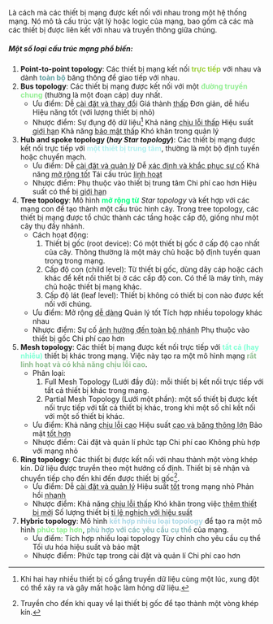 Là cách mà các thiết bị mạng được kết nối với nhau trong một hệ thống mạng. Nó mô tả cấu trúc vật lý hoặc logic của mạng, bao gồm cả các mà các thiết bị được liên kết với nhau và truyền thông giữa chúng.

##### Một số loại cấu trúc mạng phổ biến:
1. **Point-to-point topology**: Các thiết bị mạng kết nối <font style="color:YellowGreen;font-weight:700">trực tiếp</font> với nhau và dành <font style="color:CadetBlue;font-weight:700">toàn bộ</font> băng thông để giao tiếp với nhau.
2. **Bus topology**: Các thiết bị mạng được kết nối với một <font style="color:LightGreen;font-weight:700">đường truyền chung</font> (thường là một đoạn cáp) duy nhất.
	- Ưu điểm:
		 Dễ <abbr title="Bus topology dễ dàng cài đặt và mở rộng. Khi bạn muốn thêm một thiết bị mới vào, chỉ cần kết nối nó với đoạn cáp chung">cài đặt và thay đổi</abbr>
		 Giá thành <abbr title="Dùng ít dây hơn các loại khác">thấp</abbr>
		 Đơn giản, dễ hiểu
		 Hiệu năng tốt (với lượng thiết bị nhỏ)
	- Nhược điểm:
		 Sự đụng độ dữ liệu[^1]
		 Khả năng <abbr title="Nếu đoạn cáp chia sẻ bị hỏng, toàn bộ mạng sẽ trở nên gián đoạn, khó truy vết lỗi dẫn đến khó khăn trong việc sửa chữa">chịu lỗi thấp</abbr>
		 Hiệu suất <abbr title="Khi số lượng thiết bị và dữ liệu trên mạng tăng lên, mà các thiết bị vẫn dùng chung một dây cáp. Điều này dẫn đến lưu lượng băng thông dành cho mỗi thiết bị sẽ bị giảm dẫn đến tốc độ cũng giảm">giới hạn</abbr>
		 Khả năng <abbr title="Vì dùng chung một đoạn cáp nên dữ liệu truyền tải có thể bị đánh cắp">bảo mật thấp</abbr>
		 Khó khăn trong quản lý
3. **Hub and spoke topology (*hay Star topology*)**: Các thiết bị mạng được kết nối trực tiếp với <font style="color:PaleTurquoise;font-weight:700">một thiết bị trung tâm</font>, thường là một bộ định tuyến hoặc chuyển mạch. 
	- Ưu điểm:
		 Dễ <abbr title="Muốn thêm hoặc loại bỏ thiết bị khỏi mạng, chỉ cần làm việc với thiết bị trung tâm">cài đặt và quản lý</abbr>
		 Dễ <abbr title="Khi sự cố xảy ra ở một thiết bị, sẽ không ảnh hưởng đến thiết bị khác">xác định và khắc phục sự cố</abbr>
		 Khả năng <abbr title="Có thể thêm nhiều thiết bị mạng mới bằng cách kết nối trực tiếp nó với thiết bị trung tâm">mở rộng tốt</abbr>
		 Tái cấu trúc <abbr title="tái cấu trúc không ảnh hưởng đến thiết bị khác">linh hoạt</abbr>
	- Nhược điểm:
		 Phụ thuộc vào thiết bị trung tâm
		 Chi phí cao hơn
		 Hiệu suất có thể bị <abbr title="chịu sự quyết định của thiết bị trung tâm">giới hạn</abbr>
4. **Tree topology**: Mô hình <font style="color:SpringGreen;font-weight:700">mở rộng từ</font> *Star topology* và kết hợp với các mạng con để tạo thành một cấu trúc hình cây. Trong tree topology, các thiết bị mạng được tổ chức thành các tầng hoặc cấp độ, giống như một cây thụ đầy nhánh.
	- Cách hoạt động:
		 1. Thiết bị gốc (root device): Có một thiết bị gốc ở cấp độ cao nhất của cây. Thông thường là một máy chủ hoặc bộ định tuyến quan trong trong mạng.
		 2. Cấp độ con (child level): Từ thiết bị gốc, dùng dây cáp hoặc cách khác để kết nối thiết bị ở các cấp độ con. Có thể là máy tính, máy chủ hoặc thiết bị mạng khác.
		 3. Cấp độ lát (leaf level): Thiết bị không có thiết bị con nào được kết nối với chúng.
	- Ưu điểm:
		 Mở rộng <abbr title="Chỉ cần thêm thiết bị vào thiết bị ở cấp độ con hoặc lá">dễ dàng</abbr>
		 Quản lý tốt
		 Tích hợp nhiều topology khác nhau
	- Nhược điểm:
		 Sự cố <abbr title="Khi sự cố xảy ra ở một cấp độ thì toàn bộ con và lá của nó sẽ bị ảnh hưởng">ảnh hưởng đến toàn bộ nhánh</abbr>
		 Phụ thuộc vào thiết bị gốc
		 Chi phí cao hơn
5. **Mesh topology**: Các thiết bị mạng được kết nối trực tiếp với <font style="color:Aquamarine;font-weight:700">tất cả (hay nhiều)</font> thiết bị khác trong mạng. Việc này tạo ra một mô hình mạng <font style="color:DarkSeaGreen;font-weight:700">rất linh hoạt và có khả năng chịu lỗi cao</font>.
	- Phân loại:
		1. Full Mesh Topology (Lưới đầy đủ): mỗi thiết bị kết nối trực tiếp với tất cả thiết bị khác trong mạng.
		2. Partial Mesh Topology (Lưới một phần): một số thiết bị được kết nối trực tiếp với tất cả thiết bị khác, trong khi một số chỉ kết nối với một số thiết bị khác.
	- Ưu điểm:
		 Khả năng <abbr title="Khi một đường truyền bị hỏng, ta vẫn có thể kết nối thông qua một đường truyền khác">chịu lỗi cao</abbr>
		 Hiệu suất <abbr title="Nhiều đường kết nối có thể hoạt động đồng thời">cao và băng thông lớn</abbr>
		 Bảo mật <abbr title="Với nhiều đường kết nối trực tiếp nên dữ liệu không phải đi qua các thiết bị trung gian">tốt hơn</abbr>
	- Nhược điểm:
		 Cài đặt và quản lí phức tạp
		 Chi phí cao
		 Không phù hợp với mạng nhỏ
6. **Ring topology**: Các thiết bị được kết nối với nhau thành một vòng khép kín. Dữ liệu được truyền theo một hướng cố định. Thiết bị sẽ nhận và chuyển tiếp cho đến khi đến được thiết bị gốc[^2].
	- Ưu điểm:
		 Dễ <abbr title="Dễ cài đặt và quản lý hơn so với các mô hình phức tạp">cài đặt và quản lý</abbr>
		 Hiệu suất <abbr title="Ít gặp đụng độ dữ liệu, tốc độ truyền nhanh khi có ít thiết bị">tốt</abbr> trong mạng nhỏ
		 Phản hồi <abbr title="Vì dữ liệu chỉ di chuyển theo một hướng nên phản hồi nhanh hơn so với một số mô hình khác">nhanh</abbr>
	- Nhược điểm:
		 Khả năng <abbr title="Việc lỗi sẽ ảnh hưởng đến toàn bộ hệ thống">chịu lỗi thấp</abbr>
		 Khó khăn trong việc <abbr title="Phải can thiệp thủ công để thêm thiết bị mới">thêm thiết bị mới</abbr>
		 Số lượng thiết bị <abbr title="Càng nhiều thiết bị khiến cho thời gian hoàn thành một vòng truyền tải sẽ lâu hơn">tỉ lệ nghịch với hiệu suất</abbr>
7. **Hybric topology**: Mô hình <font style="color:LightBlue;font-weight:700">kết hợp nhiều loại topology</font> để tạo ra một mô hình <font style="color:LightGreen;font-weight:700">phức tạp hơn</font>, <font style="color:CadetBlue">phù hợp với các yêu cầu cụ thể</font> của mạng.
	- Ưu điểm:
		 Tích hợp nhiều loại topology
		 Tùy chỉnh cho yêu cầu cụ thể
		 Tối ưu hóa hiệu suất và bảo mật
	- Nhược điểm:
		 Phức tạp trong cài đặt và quản lí
		 Chi phí cao hơn





[^1]: Khi hai hay nhiều thiết bị cố gắng truyền dữ liệu cùng một lúc, xung đột có thể xảy ra và gây mất hoặc làm hỏng dữ liệu.
[^2]: Truyền cho đến khi quay về lại thiết bị gốc để tạo thành một vòng khép kín.